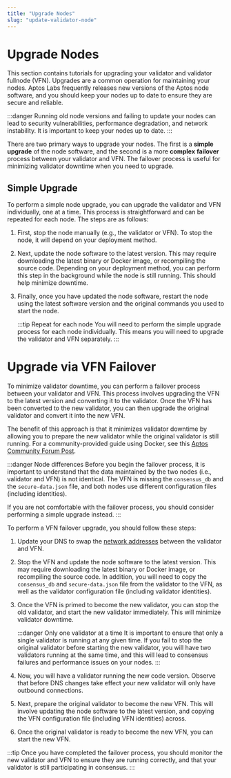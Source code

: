 ```yaml
---
title: "Upgrade Nodes"
slug: "update-validator-node"
---
```


# Upgrade Nodes

This section contains tutorials for upgrading your validator and validator fullnode (VFN). Upgrades are a
common operation for maintaining your nodes. Aptos Labs frequently releases new versions of the
Aptos node software, and you should keep your nodes up to date to ensure they are secure and reliable.

:::danger
Running old node versions and failing to update your nodes can lead to security vulnerabilities, performance
degradation, and network instability. It is important to keep your nodes up to date.
:::

There are two primary ways to upgrade your nodes. The first is a **simple** **upgrade** of the node software, and the
second is a more **complex** **failover** process between your validator and VFN. The failover process is useful for
minimizing validator downtime when you need to upgrade.

## Simple Upgrade

To perform a simple node upgrade, you can upgrade the validator and VFN individually, one at a time.
This process is straightforward and can be repeated for each node. The steps are as follows:

1. First, stop the node manually (e.g., the validator or VFN). To stop the node, it will depend on your deployment method.
2. Next, update the node software to the latest version. This may require downloading the latest binary or Docker image,
   or recompiling the source code. Depending on your deployment method, you can perform this step in the background while the node is still running.
   This should help minimize downtime.
3. Finally, once you have updated the node software, restart the node using the latest software version and the original
   commands you used to start the node.

   :::tip Repeat for each node
   You will need to perform the simple upgrade process for each node individually. This means you will need to upgrade
   the validator and VFN separately.
   :::

# Upgrade via VFN Failover

To minimize validator downtime, you can perform a failover process between your validator and VFN. This process involves
upgrading the VFN to the latest version and converting it to the validator. Once the VFN has been converted to the new
validator, you can then upgrade the original validator and convert it into the new VFN.

The benefit of this approach is that it minimizes validator downtime by allowing you to prepare the new
validator while the original validator is still running. For a community-provided guide using Docker, see this
[Aptos Community Forum Post](https://forum.aptoslabs.com/t/failover-and-migrate-validator-nodes-for-less-downtime/144846).

:::danger Node differences
Before you begin the failover process, it is important to understand that the data maintained by the two nodes
(i.e., validator and VFN) is not identical. The VFN is missing the `consensus_db` and the `secure-data.json`
file, and both nodes use different configuration files (including identities).

If you are not comfortable with the failover process, you should consider performing a simple upgrade instead.
:::

To perform a VFN failover upgrade, you should follow these steps:

1. Update your DNS to swap the [network addresses](./connect-to-aptos-network.md#3-update-on-chain-network-addresses) between the validator and VFN.
2. Stop the VFN and update the node software to the latest version. This may require downloading the latest binary or Docker image,
   or recompiling the source code. In addition, you will need to copy the `consensus_db` and `secure-data.json` file from the validator to the VFN,
   as well as the validator configuration file (including validator identities).
3. Once the VFN is primed to become the new validator, you can stop the old validator, and start the new validator
   immediately. This will minimize validator downtime.

   :::danger Only one validator at a time
   It is important to ensure that only a single validator is running at any given time. If you fail to stop
   the original validator before starting the new validator, you will have two validators running at the same time,
   and this will lead to consensus failures and performance issues on your nodes.
   :::

4. Now, you will have a validator running the new code version. Observe that before DNS changes take effect your new
   validator will only have outbound connections.
5. Next, prepare the original validator to become the new VFN. This will involve updating the node software to the latest
   version, and copying the VFN configuration file (including VFN identities) across.
6. Once the original validator is ready to become the new VFN, you can start the new VFN.

:::tip
Once you have completed the failover process, you should monitor the new validator and VFN to ensure they are running
correctly, and that your validator is still participating in consensus.
:::
